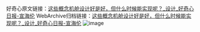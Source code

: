 好奇心原文链接：[这些概念机舱设计好是好，但什么时候能实现呢？_设计_好奇心日报-宣海伦](https://www.qdaily.com/articles/5854.html)
WebArchive归档链接：[这些概念机舱设计好是好，但什么时候能实现呢？_设计_好奇心日报-宣海伦](http://web.archive.org/web/20181014014258/http://www.qdaily.com:80/articles/5854.html)
![image](http://ww3.sinaimg.cn/large/007d5XDply1g3w9b0chn1j30u05yu4qp)